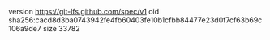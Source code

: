 version https://git-lfs.github.com/spec/v1
oid sha256:cacd8d3ba0743942fe4fb60403fe10b1cfbb84477e23d0f7cf63b69c106a9de7
size 33782

